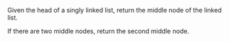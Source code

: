 Given the head of a singly linked list, return the middle node of the linked list.

If there are two middle nodes, return the second middle node.


